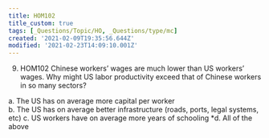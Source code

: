 ```yaml
---
title: HOM102
title_custom: true
tags: [_Questions/Topic/HO, _Questions/type/mc]
created: '2021-02-09T19:35:56.644Z'
modified: '2021-02-23T14:09:10.001Z'
---
```


9. HOM102 Chinese workers’ wages are much lower than US workers’ wages.  Why might US labor productivity exceed that of Chinese workers in so many sectors?

a. The US has on average more capital per worker  
b. The US has on average better infrastructure (roads, ports, legal systems, etc)
c. US workers have on average more years of schooling
*d. All of the above

